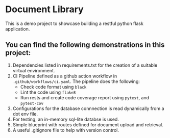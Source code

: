 # Document Library

This is a demo project to showcase building a restful python flask application.

## You can find the following demonstrations in this project:

1. Dependencies listed in requirements.txt for the creation of a suitable virtual environment.
2. CI Pipeline defined as a github action workflow in `.github/workflows/ci.yaml`. The pipeline does the following:
    - Check code format using `black`
    - Lint the code using `flake8`
    - Run rests and create code coverage report using `pytest`, and `pytest-cov`
3. Configurations for the database connnection is read dynamically from a dot env file.
4. For testing, an in-memory sql-lite databse is used.
5. Simple blueprint with routes defined for document upload and retrieval.
6. A useful .gitignore file to help with version control.

